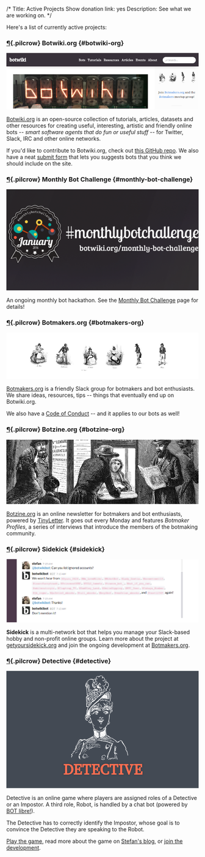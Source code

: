 /*
Title: Active Projects
Show donation link: yes
Description: See what we are working on.
*/


Here's a list of currently active projects:

### [¶](#botwiki-org){.pilcrow} Botwiki.org {#botwiki-org}

![Botwiki.org](/content/projects/images/botwiki.png)

[Botwiki.org](https://botwiki.org/) is an open-source collection of tutorials, articles, datasets and other resources for creating useful, interesting, artistic and friendly online bots -- *smart software agents that do fun or useful stuff* -- for Twitter, Slack, IRC and other online networks.

If you'd like to contribute to Botwiki.org, check out [this GitHub repo](https://github.com/botwiki/botwiki.org). We also have a neat [submit form](https://botwiki.org/submit-your-bot) that lets you suggests bots that you think we should include on the site.

### [¶](#monthly-bot-challenge){.pilcrow} Monthly Bot Challenge {#monthly-bot-challenge}

![Monthly Bot Challenge](/content/monthly-bot-challenge/images/monthly-bot-challenge-promo-1v3.png)

An ongoing monthly bot hackathon. See the [Monthly Bot Challenge](/monthly-bot-challenge/) page for details!


### [¶](#botmakers-org){.pilcrow} Botmakers.org {#botmakers-org}

[![Botmakers.org](/content/projects/images/botmakers.png)](https://botmakers.org/)

[Botmakers.org](https://botmakers.org/) is a friendly Slack group for botmakers and bot enthusiasts. We share ideas, resources, tips -- things that eventually end up on Botwiki.org.

We also have a [Code of Conduct](https://github.com/botwiki/botmakers.org/blob/master/Code%20of%20Conduct.md) -- and it applies to our bots as well!


### [¶](#botzine-org){.pilcrow} Botzine.org {#botzine-org}

[![Botzine.org](/content/projects/images/botzine.png)](http://botzine.org/)

[Botzine.org](https://botzine.org/) is an online newsletter for botmakers and bot enthusiasts, powered by [TinyLetter](http://tinyletter.com/). It goes out every Monday and features *Botmaker Profiles*, a series of interviews that introduce the members of the botmaking community.


### [¶](#sidekick){.pilcrow} Sidekick {#sidekick}

![Sidekick](/content/projects/images/botwikibot.png)

**Sidekick** is a multi-network bot that helps you manage your Slack-based hobby and non-profit online groups. Learn more about the project at [getyoursidekick.org](http://getyoursidekick.org/) and join the ongoing development at [Botmakers.org](https://botmakers.org/).


### [¶](#detective){.pilcrow} Detective {#detective}

![Detective](/content/projects/images/detective.png)

Detective is an online game where players are assigned roles of a Detective or an Impostor. A third role, Robot, is handled by a chat bot (powered by [BOT libre!](https://www.botlibre.com/)).

The Detective has to correctly identify the Impostor, whose goal is to convince the Detective they are speaking to the Robot.

[Play the game](http://fourtonfish.com/detective/), read more about the game on [Stefan's blog](https://fourtonfish.com/tag/detective/), or [join the development](https://github.com/botwiki/detective/).
